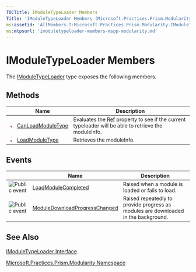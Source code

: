 ```yaml
---
TOCTitle: IModuleTypeLoader Members
Title: 'IModuleTypeLoader Members (Microsoft.Practices.Prism.Modularity)'
ms:assetid: 'AllMembers.T:Microsoft.Practices.Prism.Modularity.IModuleTypeLoader'
ms:mtpsurl: 'imoduletypeloader-members-mspp-modularity.md'
---
```



# IModuleTypeLoader Members

The [IModuleTypeLoader](https://msdn.microsoft.com/library/microsoft.practices.prism.modularity.imoduletypeloader) type exposes the following members.

## Methods

<span id="methodTableToggle"></span>
<table>

<thead>
<tr class="header">
<th> </th>
<th>Name</th>
<th>Description</th>
</tr>
</thead>
<tbody>
<tr class="odd">
<td><img src="images/public-method.gif" title="Public method" /></td>
<td><a href="https://msdn.microsoft.com/library/microsoft.practices.prism.modularity.imoduletypeloader.canloadmoduletype(microsoft.practices.prism.modularity.moduleinfo)">CanLoadModuleType</a></td>
<td><div class="summary">
Evaluates the <a href="https://msdn.microsoft.com/library/microsoft.practices.prism.modularity.moduleinfo.ref">Ref</a> property to see if the current typeloader will be able to retrieve the moduleInfo.
</div></td>
</tr>
<tr class="even">
<td><img src="images/public-method.gif" title="Public method" /></td>
<td><a href="https://msdn.microsoft.com/library/microsoft.practices.prism.modularity.imoduletypeloader.loadmoduletype(microsoft.practices.prism.modularity.moduleinfo)">LoadModuleType</a></td>
<td><div class="summary">
Retrieves the moduleInfo.
</div></td>
</tr>
</tbody>
</table>

## Events

<span id="eventTableToggle"></span>
<table>

<thead>
<tr class="header">
<th> </th>
<th>Name</th>
<th>Description</th>
</tr>
</thead>
<tbody>
<tr class="odd">
<td><img src="https://msdn.microsoft.com/en-us/Gg430834.pubevent(en-us,PandP.50).gif" title="Public event" /></td>
<td><a href="https://msdn.microsoft.com/library/microsoft.practices.prism.modularity.imoduletypeloader.loadmodulecompleted">LoadModuleCompleted</a></td>
<td><div class="summary">
Raised when a module is loaded or fails to load.
</div></td>
</tr>
<tr class="even">
<td><img src="https://msdn.microsoft.com/en-us/Gg430834.pubevent(en-us,PandP.50).gif" title="Public event" /></td>
<td><a href="https://msdn.microsoft.com/library/microsoft.practices.prism.modularity.imoduletypeloader.moduledownloadprogresschanged">ModuleDownloadProgressChanged</a></td>
<td><div class="summary">
Raised repeatedly to provide progress as modules are downloaded in the background.
</div></td>
</tr>
</tbody>
</table>

## See Also

[IModuleTypeLoader Interface](https://msdn.microsoft.com/library/microsoft.practices.prism.modularity.imoduletypeloader)

[Microsoft.Practices.Prism.Modularity Namespace](https://msdn.microsoft.com/library/microsoft.practices.prism.modularity)
